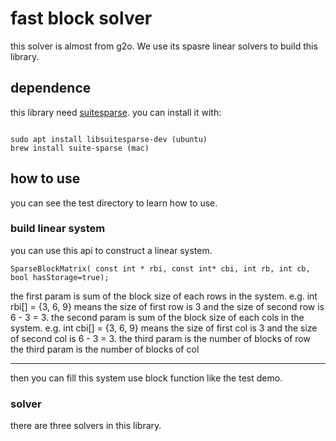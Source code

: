 # fast block solver
this solver is almost from g2o. We use its spasre linear solvers to build this library.

## dependence
this library need [suitesparse](https://people.engr.tamu.edu/davis/suitesparse.html).
you can install it with:

```

sudo apt install libsuitesparse-dev (ubuntu)
brew install suite-sparse (mac)

```

## how to use
you can see the test directory to learn how to use.

### build linear system
you can use this api to construct a linear system.
```
SparseBlockMatrix( const int * rbi, const int* cbi, int rb, int cb, bool hasStorage=true);
```

the first param is sum of the block size of each rows in the system. e.g. int rbi[] = {3, 6, 9} means the size of first row is 3 and the size of second row is 6 - 3 = 3.
the second param is sum of the block size of each cols in the system. e.g. int cbi[] = {3, 6, 9} means the size of first col is 3 and the size of second col is 6 - 3 = 3.
the third param is the number of blocks of row
the third param is the number of blocks of col

----------------------------------------------------------------

then you can fill this system use block function like the test demo.

### solver
there are three solvers in this library. 